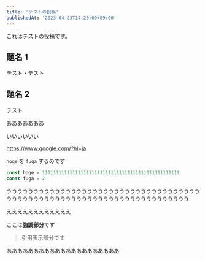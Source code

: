 ```yaml
---
title: 'テストの投稿'
publishedAt: '2023-04-23T14:20:00+09:00'
---
```


これはテストの投稿です。

## 題名 1

テスト・テスト

## 題名 2

テスト

あああああああ

いいいいいい

https://www.google.com/?hl=ja

`hoge` を `fuga` するのです

```typescript
const hoge = 11111111111111111111111111111111111111111111111111
const fuga = 2
```

うううううううううううううううううううううううううううううううううううううううううううううううううううううううううううううううううううううう

ええええええええええええ

ここは**強調部分**です

> 引用表示部分です

あああああああああああああああああああああ
